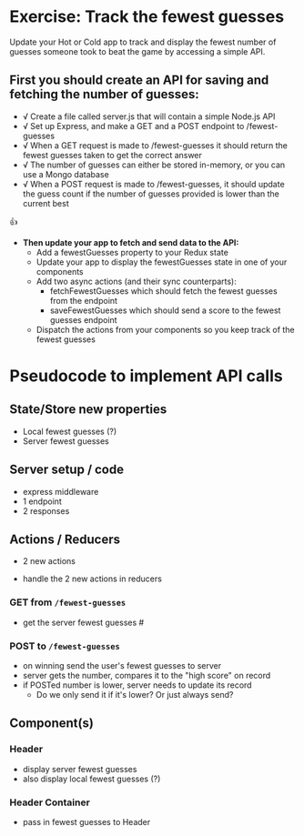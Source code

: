 # Exercise: Track the fewest guesses

Update your Hot or Cold app to track and display the fewest number of guesses someone took to beat the game by accessing a simple API.

## First you should create an API for saving and fetching the number of guesses:

- √ Create a file called server.js that will contain a simple Node.js API
- √ Set up Express, and make a GET and a POST endpoint to /fewest-guesses
- √ When a GET request is made to /fewest-guesses it should return the fewest guesses taken to get the correct answer
- √ The number of guesses can either be stored in-memory, or you can use a Mongo database
- √ When a POST request is made to /fewest-guesses, it should update the guess count if the number of guesses provided is lower than the current best

:thumbsup:

- **Then update your app to fetch and send data to the API:**
  - Add a fewestGuesses property to your Redux state
  - Update your app to display the fewestGuesses state in one of your components
  - Add two async actions (and their sync counterparts):
    - fetchFewestGuesses which should fetch the fewest guesses from the endpoint
    - saveFewestGuesses which should send a score to the fewest guesses endpoint
  - Dispatch the actions from your components so you keep track of the fewest guesses

# Pseudocode to implement API calls

## State/Store new properties
- Local fewest guesses (?)
- Server fewest guesses

## Server setup / code
- express middleware
- 1 endpoint
- 2 responses

## Actions / Reducers
- 2 new actions

- handle the 2 new actions in reducers

### GET from `/fewest-guesses`
- get the server fewest guesses #

### POST to `/fewest-guesses`
- on winning send the user's fewest guesses to server
- server gets the number, compares it to the "high score" on record
- if POSTed number is lower, server needs to update its record
  - Do we only send it if it's lower?  Or just always send?

## Component(s)
### Header
- display server fewest guesses
- also display local fewest guesses (?)

### Header Container
- pass in fewest guesses to Header
